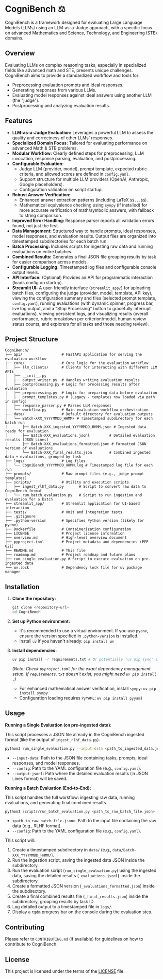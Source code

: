 # CogniBench ⚖️

CogniBench is a framework designed for evaluating Large Language Models (LLMs) using an LLM-as-a-Judge approach, with a specific focus on advanced Mathematics and Science, Technology, and Engineering (STE) domains.

## Overview

Evaluating LLMs on complex reasoning tasks, especially in specialized fields like advanced math and STE, presents unique challenges. CogniBench aims to provide a standardized workflow and tools for:

* Preprocessing evaluation prompts and ideal responses.
* Generating responses from various LLMs.
* Evaluating model responses against ideal answers using another LLM (the "judge").
* Postprocessing and analyzing evaluation results.

## Features

* **LLM-as-a-Judge Evaluation:** Leverages a powerful LLM to assess the quality and correctness of other LLMs' responses.
* **Specialized Domain Focus:** Tailored for evaluating performance on advanced Math & STE problems.
* **Modular Workflow:** Clearly defined steps for preprocessing, LLM invocation, response parsing, evaluation, and postprocessing.
* **Configurable Evaluation:**
  * Judge LLM (provider, model), prompt template, expected rubric criteria, and allowed scores are defined in `config.yaml`.
  * Support structure for multiple LLM providers (OpenAI, Anthropic, Google placeholders).
  * Configuration validation on script startup.
* **Robust Answer Verification:**
  * Enhanced answer extraction patterns (including LaTeX `$$...$$`).
  * Mathematical equivalence checking using `sympy` (if installed) for more accurate verification of math/symbolic answers, with fallback to string comparison.
* **Improved Error Handling:** Response parser reports all validation errors found, not just the first.
* **Data Management:** Structured way to handle prompts, ideal responses, model responses, and evaluation results. Output files are organized into timestamped subdirectories for each batch run.
* **Batch Processing:** Includes scripts for ingesting raw data and running evaluations on entire batches.
* **Combined Results:** Generates a final JSON file grouping results by task for easier comparison across models.
* **Configurable Logging:** Timestamped log files and configurable console output levels.
* **API Interface:** (Optional) Provides an API for programmatic interaction (loads config on startup).
* **Streamlit UI:** A user-friendly interface (`streamlit_app/`) for uploading batch files, configuring the judge (provider, model, template, API key), viewing the configuration summary and files (selected prompt template, `config.yaml`), running evaluations (with dynamic spinner, progress bar, live log output, and a "Stop Processing" button to gracefully interrupt evaluations), viewing persistent logs, and visualizing results (overall performance, rubric breakdown per criterion/model, human review status counts, and explorers for all tasks and those needing review).

## Project Structure

```
CogniBench/
├── api/                  # FastAPI application for serving the evaluation workflow
├── core/                 # Core logic for the evaluation workflow
│   ├── llm_clients/      # Clients for interacting with different LLM APIs
│   ├── __init__.py
│   ├── output_writer.py  # Handles writing evaluation results
│   ├── postprocessing.py # Logic for processing results after evaluation
│   ├── preprocessing.py  # Logic for preparing data before evaluation
│   ├── prompt_templates.py # (Legacy - templates now loaded via path in config)
│   ├── response_parser.py # Parses LLM responses
│   └── workflow.py       # Main evaluation workflow orchestration
├── data/                 # Default directory for evaluation outputs
│   └── Batch-XXX_YYYYMMDD_HHMM/ # Timestamped subdirectory for each batch run
│       ├── Batch-XXX_ingested_YYYYMMDD_HHMM.json # Ingested data ready for evaluation
│       ├── Batch-XXX_evaluations.jsonl         # Detailed evaluation results (JSON Lines)
│       ├── Batch-XXX_evaluations_formatted.json # Formatted JSON version of evaluations
│       └── Batch-XXX_final_results.json        # Combined ingested data + evaluations, grouped by task
├── logs/                 # Log files
│   └── CogniBench_YYYYMMDD_HHMM.log # Timestamped log file for each run
├── prompts/              # Raw prompt files (e.g., judge prompt templates)
├── scripts/              # Utility and execution scripts
│   ├── ingest_rlhf_data.py       # Script to convert raw data to CogniBench format
│   └── run_batch_evaluation.py   # Script to run ingestion and evaluation for a batch
├── streamlit_app/        # Streamlit application for UI-based interaction
├── tests/                # Unit and integration tests
├── .gitignore
├── .python-version       # Specifies Python version (likely for pyenv)
├── Dockerfile            # Containerization configuration
├── LICENSE               # Project license information
├── overview.md           # High-level overview document
├── pyproject.toml        # Project metadata and dependencies (PEP 621)
├── README.md             # This file
├── roadmap.md            # Project roadmap and future plans
├── run_single_evaluation.py # Script to execute evaluation on pre-ingested data
└── uv.lock               # Dependency lock file for uv package manager
```

## Installation

1. **Clone the repository:**

    ```bash
    git clone <repository-url>
    cd CogniBench
    ```

2. **Set up Python environment:**
    * It's recommended to use a virtual environment. If you use `pyenv`, ensure the version specified in `.python-version` is installed.
    * Install `uv` if you haven't already: `pip install uv`
3. **Install dependencies:**

    ```bash
    uv pip install -r requirements.txt # Or potentially 'uv pip sync' if using pyproject.toml directly
    ```

    *(Note: Check `pyproject.toml` for the exact dependency management setup. If `requirements.txt` doesn't exist, you might need `uv pip install .`)*
    * For enhanced mathematical answer verification, install `sympy`: `uv pip install sympy`
    * Configuration loading requires `PyYAML`: `uv pip install pyyaml`

## Usage

**Running a Single Evaluation (on pre-ingested data):**

This script processes a JSON file already in the CogniBench ingested format (like the output of `ingest_rlhf_data.py`).

```bash
python3 run_single_evaluation.py --input-data <path_to_ingested_data.json> --config <path_to_config.yaml> --output-jsonl <path_to_output.jsonl>
```

* `--input-data`: Path to the JSON file containing tasks, prompts, ideal responses, and model responses.
* `--config`: Path to the YAML configuration file (e.g., `config.yaml`).
* `--output-jsonl`: Path where the detailed evaluation results (in JSON Lines format) will be saved.

**Running a Batch Evaluation (End-to-End):**

This script handles the full workflow: ingesting raw data, running evaluations, and generating final combined results.

```bash
python3 scripts/run_batch_evaluation.py <path_to_raw_batch_file.json> --config <path_to_config.yaml>
```

* `<path_to_raw_batch_file.json>`: Path to the input file containing the raw data (e.g., RLHF format).
* `--config`: Path to the YAML configuration file (e.g., `config.yaml`).

This script will:

1. Create a timestamped subdirectory in `data/` (e.g., `data/Batch-XXX_YYYYMMDD_HHMM/`).
2. Run the ingestion script, saving the ingested data JSON inside the subdirectory.
3. Run the evaluation script (`run_single_evaluation.py`) using the ingested data, saving the detailed results (`_evaluations.jsonl`) inside the subdirectory.
4. Create a formatted JSON version (`_evaluations_formatted.json`) inside the subdirectory.
5. Create a final combined results file (`_final_results.json`) inside the subdirectory, grouping results by task ID.
6. Log detailed output to a timestamped file in `logs/`.
7. Display a `tqdm` progress bar on the console during the evaluation step.

## Contributing

Please refer to `CONTRIBUTING.md` (if available) for guidelines on how to contribute to CogniBench.

## License

This project is licensed under the terms of the [LICENSE](LICENSE) file.
